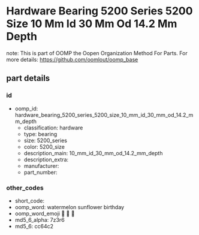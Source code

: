 # Hardware Bearing 5200 Series 5200 Size 10 Mm Id 30 Mm Od 14.2 Mm Depth  

note: This is part of OOMP the Oopen Organization Method For Parts. For more details: https://github.com/oomlout/oomp_base

##  part details





### id
* oomp_id: hardware_bearing_5200_series_5200_size_10_mm_id_30_mm_od_14.2_mm_depth
  * classification: hardware
  * type: bearing
  * size: 5200_series
  * color: 5200_size
  * description_main: 10_mm_id_30_mm_od_14.2_mm_depth
  * description_extra: 
  * manufacturer: 
  * part_number: 

### other_codes
* short_code: 
* oomp_word: watermelon sunflower birthday
* oomp_word_emoji :watermelon: :sunflower: :birthday:
* md5_6_alpha: 7z3r6
* md5_6: cc64c2
